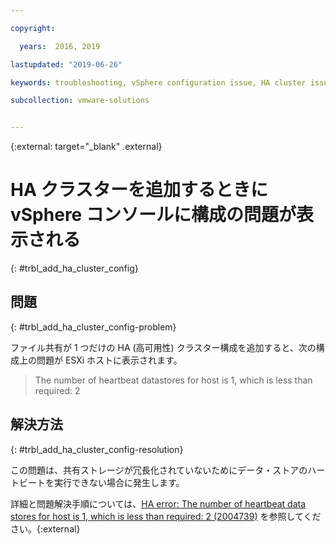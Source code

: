 ```yaml
---

copyright:

  years:  2016, 2019

lastupdated: "2019-06-26"

keywords: troubleshooting, vSphere configuration issue, HA cluster issue

subcollection: vmware-solutions


---
```


{:external: target="_blank" .external}

# HA クラスターを追加するときに vSphere コンソールに構成の問題が表示される
{: #trbl_add_ha_cluster_config}

## 問題
{: #trbl_add_ha_cluster_config-problem}

ファイル共有が 1 つだけの HA (高可用性) クラスター構成を追加すると、次の構成上の問題が ESXi ホストに表示されます。

> The number of heartbeat datastores for host is 1, which is less than required: 2

## 解決方法
{: #trbl_add_ha_cluster_config-resolution}

この問題は、共有ストレージが冗長化されていないためにデータ・ストアのハートビートを実行できない場合に発生します。

詳細と問題解決手順については、[HA error: The number of heartbeat data stores for host is 1, which is less than required: 2 (2004739)](https://kb.vmware.com/s/article/2004739) を参照してください。{:external}
